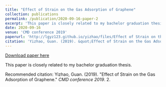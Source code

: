 ```yaml
---
title: "Effect of Strain on the Gas Adsorption of Graphene"
collection: publications
permalink: /publication/2020-09-16-paper-2
excerpt: 'This paper is closely related to my bachelor graduation thesis.'
date: 2020-09-16
venue: 'CMD conference 2019'
paperurl: 'http://lgyz123.github.io/yizhao/files/Effect of Strain on the Gas Adsorption of Graphene.pdf'
citation: 'Yizhao, Guan. (2019). &quot;Effect of Strain on the Gas Adsorption of Graphene.&quot; <i>CMD conference 2019</i>. 2.'
---
```


<a href='http://lgyz123.github.io/yizhao/files/Effect of Strain on the Gas Adsorption of Graphene.pdf'>Download paper here</a>

This paper is closely related to my bachelor graduation thesis.

Recommended citation: Yizhao, Guan. (2019). "Effect of Strain on the Gas Adsorption of Graphene." <i>CMD conference 2019</i>. 2.